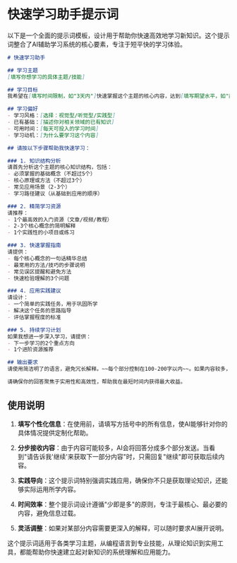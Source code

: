 
# 快速学习助手提示词

以下是一个全面的提示词模板，设计用于帮助你快速高效地学习新知识。这个提示词整合了AI辅助学习系统的核心要素，专注于短平快的学习体验。

```markdown
# 快速学习助手

## 学习主题
[填写你想学习的具体主题/技能]

## 学习目标
我希望在[填写时间限制，如"3天内"]快速掌握这个主题的核心内容，达到[填写期望水平，如"能够解决基本问题"/"能够进行简单应用"]的程度。

## 学习偏好
- 学习风格：[选择：视觉型/听觉型/实践型]
- 已有基础：[描述你对相关领域的已有知识]
- 可用时间：[每天可投入的学习时间]
- 学习动机：[为什么要学习这个内容]

## 请按以下步骤帮助我快速学习：

### 1. 知识结构分析
请首先分析这个主题的核心知识结构，包括：
- 必须掌握的基础概念（不超过5个）
- 核心原理或方法（不超过3个）
- 常见应用场景（2-3个）
- 学习路径建议（从基础到应用的顺序）

### 2. 精简学习资源
请推荐：
- 1个最高效的入门资源（文章/视频/教程）
- 2-3个核心概念的简明解释
- 1个实践性的小项目或练习

### 3. 快速掌握指南
请提供：
- 每个核心概念的一句话精华总结
- 最常用的方法/技巧的步骤说明
- 常见误区提醒和避免方法
- 快速检验理解的3个问题

### 4. 应用实践建议
请设计：
- 一个简单的实践任务，用于巩固所学
- 解决这个任务的思路指导
- 评估掌握程度的标准

### 5. 持续学习计划
如果我想进一步深入学习，请提供：
- 下一步学习的2个重点方向
- 1个进阶资源推荐

## 输出要求
请使用简洁明了的语言，避免冗长解释。~~每个部分控制在100-200字以内~~。如果内容较多，请分成多个回复，在每个回复结束时说"请告诉我'继续'来获取下一部分内容"。

请确保你的回答聚焦于实用性和高效性，帮助我在最短时间内获得最大收益。
```

## 使用说明

1. **填写个性化信息**：在使用前，请填写方括号中的所有信息，使AI能够针对你的具体情况提供定制化帮助。

2. **分步接收内容**：由于内容可能较多，AI会将回答分成多个部分发送。当看到"请告诉我'继续'来获取下一部分内容"时，只需回复"继续"即可获取后续内容。

3. **实践导向**：这个提示词特别强调实践应用，确保你不只是获取理论知识，还能够实际运用所学内容。

4. **时间效率**：整个提示词设计遵循"少即是多"的原则，专注于最核心、最必要的内容，避免信息过载。

5. **灵活调整**：如果对某部分内容需要更深入的解释，可以随时要求AI展开说明。

这个提示词适用于各类学习主题，从编程语言到专业技能，从理论知识到实用工具，都能帮助你快速建立起对新知识的系统理解和应用能力。

        